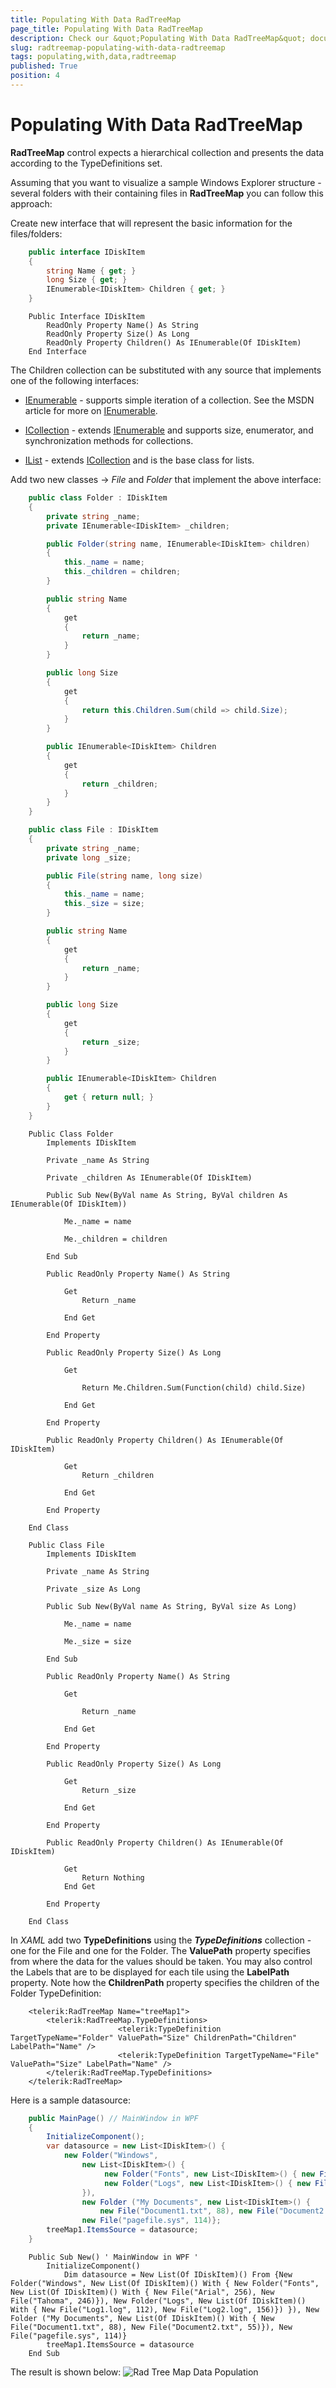 ```yaml
---
title: Populating With Data RadTreeMap
page_title: Populating With Data RadTreeMap
description: Check our &quot;Populating With Data RadTreeMap&quot; documentation article for the RadTreeMap {{ site.framework_name }} control.
slug: radtreemap-populating-with-data-radtreemap
tags: populating,with,data,radtreemap
published: True
position: 4
---
```


# Populating With Data RadTreeMap

__RadTreeMap__ control expects a hierarchical collection and presents the data according to the TypeDefinitions set.		

Assuming that you want to visualize a sample Windows Explorer structure - several folders with their containing files in __RadTreeMap__ you can follow this approach:

Create new interface that will represent the basic information for the files/folders:



```C#
	public interface IDiskItem
	{
		string Name { get; }
		long Size { get; }
		IEnumerable<IDiskItem> Children { get; }
	}
```



```VB.NET
	Public Interface IDiskItem
		ReadOnly Property Name() As String
		ReadOnly Property Size() As Long
		ReadOnly Property Children() As IEnumerable(Of IDiskItem)
	End Interface
```

The Children collection can be substituted with any source that implements one of the following interfaces:

* [IEnumerable](http://msdn.microsoft.com/en-us/library/system.collections.ienumerable.aspx) - supports simple iteration of a collection. See the MSDN article for more on [IEnumerable](http://msdn.microsoft.com/en-us/library/system.collections.ienumerable.aspx).			

* [ICollection](http://msdn.microsoft.com/en-us/library/system.collections.icollection.aspx) - extends [IEnumerable](http://msdn.microsoft.com/en-us/library/system.collections.ienumerable.aspx) and supports size, enumerator, and synchronization methods for collections.			

* [IList](http://msdn.microsoft.com/en-us/library/system.collections.ilist.aspx) - extends [ICollection](http://msdn.microsoft.com/en-us/library/system.collections.icollection.aspx) and is the base class for lists.

Add two new classes -> *File* and *Folder* that implement the above interface:		



```C#
	public class Folder : IDiskItem
	{
		private string _name;
		private IEnumerable<IDiskItem> _children;

		public Folder(string name, IEnumerable<IDiskItem> children)
		{
			this._name = name;
			this._children = children;
		}

		public string Name
		{
			get
			{
				return _name;
			}
		}

		public long Size
		{
			get
			{
				return this.Children.Sum(child => child.Size);
			}
		}

		public IEnumerable<IDiskItem> Children
		{
			get
			{
				return _children;
			}
		}
	}

	public class File : IDiskItem
	{
		private string _name;
		private long _size;

		public File(string name, long size)
		{
			this._name = name;
			this._size = size;
		}

		public string Name
		{
			get
			{
				return _name;
			}
		}

		public long Size
		{
			get
			{
				return _size;
			}
		}

		public IEnumerable<IDiskItem> Children
		{
			get { return null; }
		}
	}
```



```VB.NET
	Public Class Folder
		Implements IDiskItem

		Private _name As String

		Private _children As IEnumerable(Of IDiskItem)

		Public Sub New(ByVal name As String, ByVal children As IEnumerable(Of IDiskItem))

			Me._name = name

			Me._children = children

		End Sub

		Public ReadOnly Property Name() As String

			Get
				Return _name

			End Get

		End Property

		Public ReadOnly Property Size() As Long

			Get

				Return Me.Children.Sum(Function(child) child.Size)

			End Get

		End Property

		Public ReadOnly Property Children() As IEnumerable(Of IDiskItem)

			Get
				Return _children

			End Get

		End Property

	End Class

	Public Class File
		Implements IDiskItem

		Private _name As String

		Private _size As Long

		Public Sub New(ByVal name As String, ByVal size As Long)

			Me._name = name

			Me._size = size

		End Sub

		Public ReadOnly Property Name() As String

			Get

				Return _name

			End Get

		End Property

		Public ReadOnly Property Size() As Long

			Get
				Return _size

			End Get

		End Property

		Public ReadOnly Property Children() As IEnumerable(Of IDiskItem)

			Get
				Return Nothing
			End Get

		End Property
	
	End Class
```

In *XAML* add two __TypeDefinitions__ using the *__TypeDefinitions__* collection - one for the File and one for the Folder. The __ValuePath__ property specifies from where the data for the values should be taken. You may also control the Labels that are to be displayed for each tile using the __LabelPath__ property. Note how the __ChildrenPath__ property specifies the children of the Folder TypeDefinition:



```XAML
	<telerik:RadTreeMap Name="treeMap1">
		<telerik:RadTreeMap.TypeDefinitions>
						<telerik:TypeDefinition TargetTypeName="Folder" ValuePath="Size" ChildrenPath="Children" LabelPath="Name" />
						<telerik:TypeDefinition TargetTypeName="File" ValuePath="Size" LabelPath="Name" />
		</telerik:RadTreeMap.TypeDefinitions>
	</telerik:RadTreeMap>
```

Here is a sample datasource:



```C#
	public MainPage() // MainWindow in WPF
	{
		InitializeComponent();
		var datasource = new List<IDiskItem>() {
			new Folder("Windows", 
				new List<IDiskItem>() {
					 new Folder("Fonts", new List<IDiskItem>() { new File("Arial", 256), new File("Tahoma", 246)}),
					 new Folder("Logs", new List<IDiskItem>() { new File("Log1.log", 112), new File("Log2.log", 156)})
				}),
				new Folder ("My Documents", new List<IDiskItem>() {
					new File("Document1.txt", 88), new File("Document2.txt", 55)}),
				new File("pagefile.sys", 114)};
		treeMap1.ItemsSource = datasource;
	}
```



```VB.NET
	Public Sub New() ' MainWindow in WPF '
		InitializeComponent()
			Dim datasource = New List(Of IDiskItem)() From {New Folder("Windows", New List(Of IDiskItem)() With { New Folder("Fonts", New List(Of IDiskItem)() With { New File("Arial", 256), New File("Tahoma", 246)}), New Folder("Logs", New List(Of IDiskItem)() With { New File("Log1.log", 112), New File("Log2.log", 156)}) }), New Folder ("My Documents", New List(Of IDiskItem)() With { New File("Document1.txt", 88), New File("Document2.txt", 55)}), New File("pagefile.sys", 114)}
		treeMap1.ItemsSource = datasource
	End Sub
```

The result is shown below:
![Rad Tree Map Data Population](images/RadTreeMap_DataPopulation.png)
